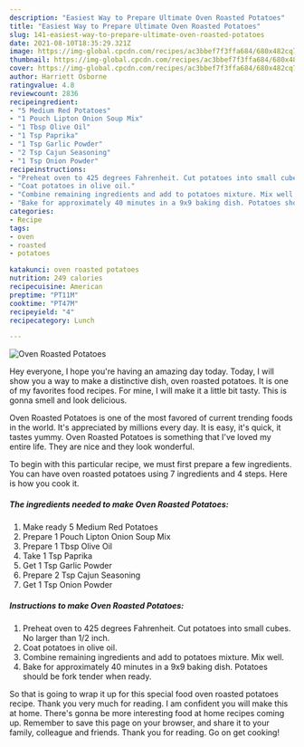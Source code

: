 ```yaml
---
description: "Easiest Way to Prepare Ultimate Oven Roasted Potatoes"
title: "Easiest Way to Prepare Ultimate Oven Roasted Potatoes"
slug: 141-easiest-way-to-prepare-ultimate-oven-roasted-potatoes
date: 2021-08-10T18:35:29.321Z
image: https://img-global.cpcdn.com/recipes/ac3bbef7f3ffa684/680x482cq70/oven-roasted-potatoes-recipe-main-photo.jpg
thumbnail: https://img-global.cpcdn.com/recipes/ac3bbef7f3ffa684/680x482cq70/oven-roasted-potatoes-recipe-main-photo.jpg
cover: https://img-global.cpcdn.com/recipes/ac3bbef7f3ffa684/680x482cq70/oven-roasted-potatoes-recipe-main-photo.jpg
author: Harriett Osborne
ratingvalue: 4.8
reviewcount: 2836
recipeingredient:
- "5 Medium Red Potatoes"
- "1 Pouch Lipton Onion Soup Mix"
- "1 Tbsp Olive Oil"
- "1 Tsp Paprika"
- "1 Tsp Garlic Powder"
- "2 Tsp Cajun Seasoning"
- "1 Tsp Onion Powder"
recipeinstructions:
- "Preheat oven to 425 degrees Fahrenheit. Cut potatoes into small cubes. No larger than 1/2 inch."
- "Coat potatoes in olive oil."
- "Combine remaining ingredients and add to potatoes mixture. Mix well."
- "Bake for approximately 40 minutes in a 9x9 baking dish. Potatoes should be fork tender when ready."
categories:
- Recipe
tags:
- oven
- roasted
- potatoes

katakunci: oven roasted potatoes 
nutrition: 249 calories
recipecuisine: American
preptime: "PT11M"
cooktime: "PT47M"
recipeyield: "4"
recipecategory: Lunch

---
```



![Oven Roasted Potatoes](https://img-global.cpcdn.com/recipes/ac3bbef7f3ffa684/680x482cq70/oven-roasted-potatoes-recipe-main-photo.jpg)

Hey everyone, I hope you're having an amazing day today. Today, I will show you a way to make a distinctive dish, oven roasted potatoes. It is one of my favorites food recipes. For mine, I will make it a little bit tasty. This is gonna smell and look delicious.



Oven Roasted Potatoes is one of the most favored of current trending foods in the world. It's appreciated by millions every day. It is easy, it's quick, it tastes yummy. Oven Roasted Potatoes is something that I've loved my entire life. They are nice and they look wonderful.


To begin with this particular recipe, we must first prepare a few ingredients. You can have oven roasted potatoes using 7 ingredients and 4 steps. Here is how you cook it.

<!--inarticleads1-->

##### The ingredients needed to make Oven Roasted Potatoes:

1. Make ready 5 Medium Red Potatoes
1. Prepare 1 Pouch Lipton Onion Soup Mix
1. Prepare 1 Tbsp Olive Oil
1. Take 1 Tsp Paprika
1. Get 1 Tsp Garlic Powder
1. Prepare 2 Tsp Cajun Seasoning
1. Get 1 Tsp Onion Powder




<!--inarticleads2-->

##### Instructions to make Oven Roasted Potatoes:

1. Preheat oven to 425 degrees Fahrenheit. Cut potatoes into small cubes. No larger than 1/2 inch.
1. Coat potatoes in olive oil.
1. Combine remaining ingredients and add to potatoes mixture. Mix well.
1. Bake for approximately 40 minutes in a 9x9 baking dish. Potatoes should be fork tender when ready.




So that is going to wrap it up for this special food oven roasted potatoes recipe. Thank you very much for reading. I am confident you will make this at home. There's gonna be more interesting food at home recipes coming up. Remember to save this page on your browser, and share it to your family, colleague and friends. Thank you for reading. Go on get cooking!
